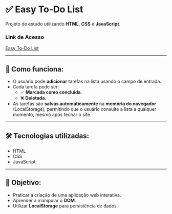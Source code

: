 # ✅ Easy To-Do List

Projeto de estudo utilizando **HTML**, **CSS** e **JavaScript**.

### Link de Acesso
[Easy To-Do List](https://josephdcostar.github.io/To-Do-List/)


---

## 🚀 Como funciona:

- O usuário pode **adicionar** tarefas na lista usando o campo de entrada.
- Cada tarefa pode ser:
  - ✅ **Marcada como concluída**.
  - ❌ **Deletada**.
- As tarefas são **salvas automaticamente** na **memória do navegador** (LocalStorage), permitindo que o usuário consulte a lista a qualquer momento, mesmo após fechar o site.

---

## 🛠️ Tecnologias utilizadas:

- HTML
- CSS
- JavaScript

---

## 🎯 Objetivo:

- Praticar a criação de uma aplicação web interativa.
- Aprender a manipular o **DOM**.
- Utilizar **LocalStorage** para persistência de dados.
